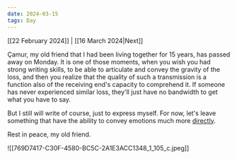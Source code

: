 ```yaml
---
date: 2024-03-15
tags: Day
---
```


[[22 February 2024]] | [[16 March 2024|Next]]

Çamur, my old friend that I had been living together for 15 years, has passed away on Monday. It is one of those moments, when you wish you had strong writing skills, to be able to articulate and convey the gravity of the loss, and then you realize that the quality of such a transmission is a function also of the receiving end's capacity to comprehend it. If someone has never experienced similar loss, they'll just have no bandwidth to get what you have to say.

But I still will write of course, just to express myself. For now, let's leave something that have the ability to convey emotions much more [directly](https://www.youtube.com/watch?v=jSiOjLT7M9w).

Rest in peace, my old friend.

![[769D7417-C30F-4580-BC5C-2A1E3ACC1348_1_105_c.jpeg]]
